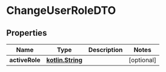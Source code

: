 # ChangeUserRoleDTO

## Properties
Name | Type | Description | Notes
------------ | ------------- | ------------- | -------------
**activeRole** | [**kotlin.String**](.md) |  |  [optional]
